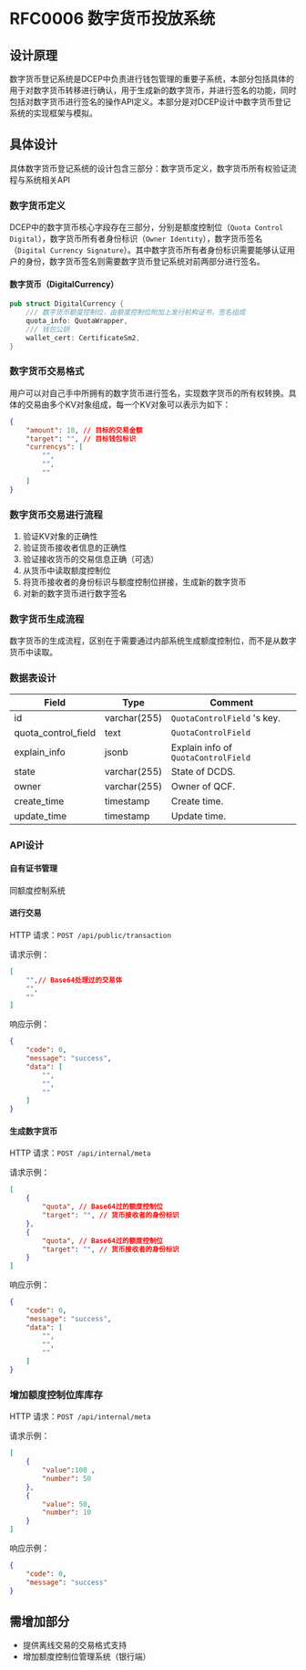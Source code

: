 # RFC0006 数字货币投放系统

## 设计原理

数字货币登记系统是DCEP中负责进行钱包管理的重要子系统，本部分包括具体的用于对数字货币转移进行确认，用于生成新的数字货币，并进行签名的功能，同时包括对数字货币进行签名的操作API定义。本部分是对DCEP设计中数字货币登记系统的实现框架与模拟。

## 具体设计

具体数字货币登记系统的设计包含三部分：数字货币定义，数字货币所有权验证流程与系统相关API

### 数字货币定义

DCEP中的数字货币核心字段存在三部分，分别是额度控制位（`Quota Control Digital`），数字货币所有者身份标识（`Owner Identity`），数字货币签名（`Digital Currency Signature`）。其中数字货币所有者身份标识需要能够认证用户的身份，数字货币签名则需要数字货币登记系统对前两部分进行签名。

#### 数字货币（DigitalCurrency）

```rust
pub struct DigitalCurrency {
    /// 数字货币额度控制位，由额度控制位附加上发行机构证书，签名组成
    quota_info: QuotaWrapper,
    /// 钱包公钥
    wallet_cert: CertificateSm2,
}
```

### 数字货币交易格式

用户可以对自己手中所拥有的数字货币进行签名，实现数字货币的所有权转换。具体的交易由多个KV对象组成，每一个KV对象可以表示为如下：

```json
{
    "amount": 10, // 目标的交易金额
    "target": "", // 目标钱包标识
    "currencys": [
        "",
        "",
        ""
    ] 
}
```

### 数字货币交易进行流程

1. 验证KV对象的正确性
2. 验证货币接收者信息的正确性
3. 验证接收货币的交易信息正确（可选）
4. 从货币中读取额度控制位
5. 将货币接收者的身份标识与额度控制位拼接，生成新的数字货币
6. 对新的数字货币进行数字签名

### 数字货币生成流程

数字货币的生成流程，区别在于需要通过内部系统生成额度控制位，而不是从数字货币中读取。

### 数据表设计

| Field               | Type         | Comment                             |
| ------------------- | ------------ | ----------------------------------- |
| id                  | varchar(255) | `QuotaControlField` 's key.         |
| quota_control_field | text         | `QuotaControlField`                 |
| explain_info        | jsonb        | Explain info of `QuotaControlField` |
| state               | varchar(255) | State of DCDS.                      |
| owner               | varchar(255) | Owner of QCF.                      |
| create_time         | timestamp    | Create time.                        |
| update_time         | timestamp    | Update time.                        |

### API设计

#### 自有证书管理

同额度控制系统

#### 进行交易

HTTP 请求：`POST /api/public/transaction`

请求示例：

```json
[
    "",// Base64处理过的交易体
    "",
    ""
]
```

响应示例：

```json
{
    "code": 0,
    "message": "success",
    "data": [
        "",
        "",
        ""
    ]
}
```


#### 生成数字货币

HTTP 请求：`POST /api/internal/meta`

请求示例：

```json
[
    {
        "quota", // Base64过的额度控制位
        "target": "", // 货币接收者的身份标识
	},
    {
        "quota", // Base64过的额度控制位
        "target": "", // 货币接收者的身份标识
    }
]
```

响应示例：

```json
{
    "code": 0,
    "message": "success",
    "data": [
        "",
        "",
        ""
    ]
}
```

### 增加额度控制位库库存

HTTP 请求：`POST /api/internal/meta`

请求示例：

```json
[
    {
        "value":100 ,
        "number": 50
	},
    {
        "value": 50,
        "number": 10
    }
]
```

响应示例：

```json
{
    "code": 0,
    "message": "success"
}
```


## 需增加部分

- 提供离线交易的交易格式支持
- 增加额度控制位管理系统（银行端）
